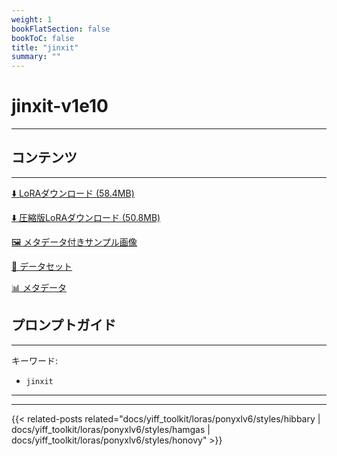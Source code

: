 ```yaml
---
weight: 1
bookFlatSection: false
bookToC: false
title: "jinxit"
summary: ""
---
```


<!--markdownlint-disable MD025 MD033 -->

# jinxit-v1e10

---

## コンテンツ

---

[⬇️ LoRAダウンロード (58.4MB)](https://huggingface.co/k4d3/yiff_toolkit/resolve/main/ponyxl_loras/jinxit-v1e10.safetensors?download=true)

[⬇️ 圧縮版LoRAダウンロード (50.8MB)](https://huggingface.co/k4d3/yiff_toolkit/resolve/main/ponyxl_loras_shrunk_2/jinxit-v1e10_frockpt1_th-3.55.safetensors?download=true)

[🖼️ メタデータ付きサンプル画像](https://huggingface.co/k4d3/yiff_toolkit/tree/main/static/{})

[📐 データセット](https://huggingface.co/datasets/k4d3/furry/tree/main/by_jinxit)

[📊 メタデータ](https://huggingface.co/k4d3/yiff_toolkit/raw/main/ponyxl_loras/jinxit-v1e10.json)

## プロンプトガイド

---

キーワード:

- `jinxit`

---

---

{{< related-posts related="docs/yiff_toolkit/loras/ponyxlv6/styles/hibbary | docs/yiff_toolkit/loras/ponyxlv6/styles/hamgas | docs/yiff_toolkit/loras/ponyxlv6/styles/honovy" >}}
